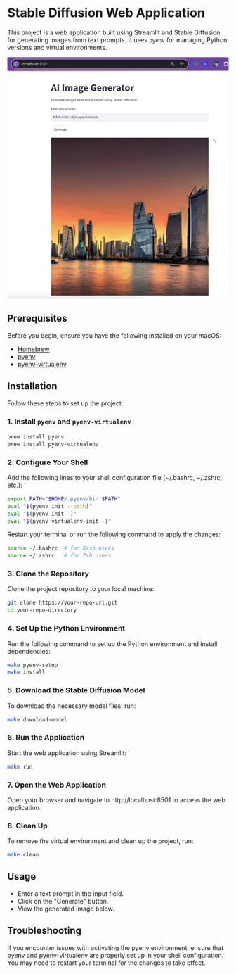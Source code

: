 # Stable Diffusion Web Application

This project is a web application built using Streamlit and Stable Diffusion for generating images from text prompts. It uses `pyenv` for managing Python versions and virtual environments.

![Stable Diffusion Logo](screenshot.png)

## Prerequisites

Before you begin, ensure you have the following installed on your macOS:

- [Homebrew](https://brew.sh/)
- [pyenv](https://github.com/pyenv/pyenv)
- [pyenv-virtualenv](https://github.com/pyenv/pyenv-virtualenv)

## Installation

Follow these steps to set up the project:

### 1. Install `pyenv` and `pyenv-virtualenv`

```bash
brew install pyenv
brew install pyenv-virtualenv
```

### 2. Configure Your Shell

Add the following lines to your shell configuration file (~/.bashrc, ~/.zshrc, etc.):

```bash
export PATH="$HOME/.pyenv/bin:$PATH"
eval "$(pyenv init --path)"
eval "$(pyenv init -)"
eval "$(pyenv virtualenv-init -)"
```

Restart your terminal or run the following command to apply the changes:

```bash
source ~/.bashrc  # for Bash users
source ~/.zshrc   # for Zsh users
```

### 3. Clone the Repository

Clone the project repository to your local machine:

```bash
git clone https://your-repo-url.git
cd your-repo-directory
```

### 4. Set Up the Python Environment

Run the following command to set up the Python environment and install dependencies:

```bash
make pyenv-setup
make install
```

### 5. Download the Stable Diffusion Model

To download the necessary model files, run:

```bash
make download-model
```

### 6. Run the Application

Start the web application using Streamlit:

```bash
make run
```

### 7. Open the Web Application

Open your browser and navigate to http://localhost:8501 to access the web application.

### 8. Clean Up

To remove the virtual environment and clean up the project, run:

```bash
make clean
```

## Usage

- Enter a text prompt in the input field.
- Click on the "Generate" button.
- View the generated image below.

## Troubleshooting

If you encounter issues with activating the pyenv environment, ensure that pyenv and pyenv-virtualenv are properly set up in your shell configuration. You may need to restart your terminal for the changes to take effect.
